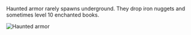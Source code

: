 Haunted armor rarely spawns underground. They drop iron nuggets and sometimes level 10 enchanted books.

![Haunted armor](https://github.com/VanillaChai/chocolate-tweaks/blob/main/Haunted%20Armor/Haunted%20Armor.png)
